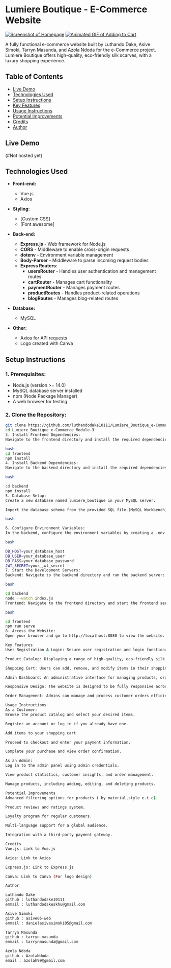 # Lumiere Boutique - E-Commerce Website

[![Screenshot of Homepage](path/to/homepage_screenshot.png)](link/to/live_demo)
[![Animated GIF of Adding to Cart](path/to/add_to_cart_animation.gif)](link/to/live_demo)

A fully functional e-commerce website built by Luthando Dake, Asive Simoki, Tarryn Masunda, and Azola Ndoda for the e-Commerce project. Lumiere Boutique offers high-quality, eco-friendly silk scarves, with a luxury shopping experience.

## Table of Contents
- [Live Demo](#live-demo)
- [Technologies Used](#technologies-used)
- [Setup Instructions](#setup-instructions)
- [Key Features](#key-features)
- [Usage Instructions](#usage-instructions)
- [Potential Improvements](#potential-improvements)
- [Credits](#credits)
- [Author](#author)

## Live Demo
(#Not hosted yet)

## Technologies Used
- **Front-end:**
  - Vue.js
  - Axios

- **Styling:**
  - [Custom CSS]
  - [Font awesome]  

- **Back-end:**
  - **Express.js** - Web framework for Node.js
  - **CORS** - Middleware to enable cross-origin requests
  - **dotenv** - Environment variable management
  - **Body-Parser** - Middleware to parse incoming request bodies
  - **Express Routers**:
    - **usersRouter** - Handles user authentication and management routes
    - **cartRouter** - Manages cart functionality
    - **paymentRouter** - Manages payment routes
    - **productRoutes** - Handles product-related operations
    - **blogRoutes** - Manages blog-related routes

- **Database:**
  - MySQL 

- **Other:**
  - Axios for API requests
  - Logo created with Canva

## Setup Instructions

### 1. Prerequisites:
   - Node.js (version >= 14.0)
   - MySQL database server installed
   - npm (Node Package Manager)
   - A web browser for testing

### 2. Clone the Repository:
```bash
git clone https://github.com/luthandodake10111/Lumiere_Boutique_e-Commerce_Module-3.git
cd Lumiere_Boutique_e-Commerce_Module-3
3. Install Frontend Dependencies:
Navigate to the frontend directory and install the required dependencies:

bash
cd frontend
npm install
4. Install Backend Dependencies:
Navigate to the backend directory and install the required dependencies:

bash

cd backend
npm install
5. Database Setup:
Create a new database named lumiere_boutique in your MySQL server.

Import the database schema from the provided SQL file.(MySQL Workbench)

bash

6. Configure Environment Variables:
In the backend, configure the environment variables by creating a .env file:

bash

DB_HOST=your_database_host
DB_USER=your_database_user
DB_PASS=your_database_password
JWT_SECRET=your_jwt_secret
7. Start the Development Servers:
Backend: Navigate to the backend directory and run the backend server:

bash

cd backend
node --watch index.js
Frontend: Navigate to the frontend directory and start the frontend server:

bash

cd frontend
npm run serve
8. Access the Website:
Open your browser and go to http://localhost:8080 to view the website.

Key Features
User Registration & Login: Secure user registration and login functionality using JWT for authentication.

Product Catalog: Displaying a range of high-quality, eco-friendly silk scarves with detailed descriptions, images, and pricing.

Shopping Cart: Users can add, remove, and modify items in their shopping cart.

Admin Dashboard: An administrative interface for managing products, orders, and customer insights.

Responsive Design: The website is designed to be fully responsive across desktop, tablet, and mobile devices.

Order Management: Admins can manage and process customer orders efficiently.

Usage Instructions
As a Customer:
Browse the product catalog and select your desired items.

Register an account or log in if you already have one.

Add items to your shopping cart.

Proceed to checkout and enter your payment information.

Complete your purchase and view order confirmation.

As an Admin:
Log in to the admin panel using admin credentials.

View product statistics, customer insights, and order management.

Manage products, including adding, editing, and deleting products.

Potential Improvements
Advanced filtering options for products ( by material,style e.t.c).

Product reviews and ratings system.

Loyalty program for regular customers.

Multi-language support for a global audience.

Integration with a third-party payment gateway.

Credits
Vue.js: Link to Vue.js

Axios: Link to Axios

Express.js: Link to Express.js

Canva: Link to Canva (For logo design)

Author

Luthando Dake 
github : luthandodake10111
emmail : luthandodakeskhu@gmail.com

Asive Simoki
github : asive05-web
emmail : danielasivesimoki05@gmail.com

Tarryn Masunda
github : tarryn-masunda
emmail : tarrynmasunda@gmail.com

Azola Ndoda
github : AzolaNdoda
email : azolah99@gmail.com